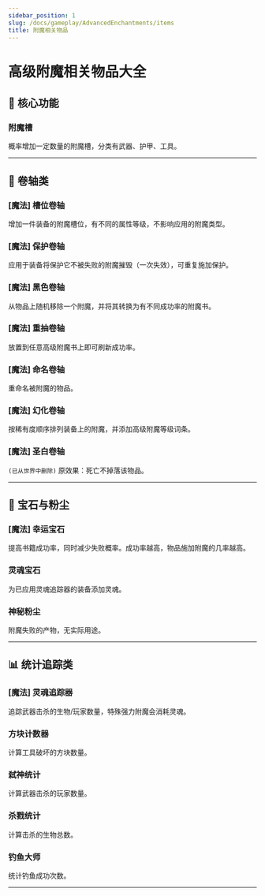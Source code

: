 ```yaml
---
sidebar_position: 1
slug: /docs/gameplay/AdvancedEnchantments/items
title: 附魔相关物品
---
```


# 高级附魔相关物品大全

## 🧰 核心功能
### 附魔槽  
概率增加一定数量的附魔槽，分类有武器、护甲、工具。

---

## 📜 卷轴类
### [魔法] 槽位卷轴  
增加一件装备的附魔槽位，有不同的属性等级，不影响应用的附魔类型。

### [魔法] 保护卷轴  
应用于装备将保护它不被失败的附魔摧毁（一次失效），可重复施加保护。

### [魔法] 黑色卷轴  
从物品上随机移除一个附魔，并将其转换为有不同成功率的附魔书。

### [魔法] 重抽卷轴  
放置到任意高级附魔书上即可刷新成功率。

### [魔法] 命名卷轴  
重命名被附魔的物品。

### [魔法] 幻化卷轴  
按稀有度顺序排列装备上的附魔，并添加高级附魔等级词条。

### [魔法] 圣白卷轴  
`(已从世界中删除)` 原效果：死亡不掉落该物品。

---

## 💎 宝石与粉尘
### [魔法] 幸运宝石  
提高书籍成功率，同时减少失败概率。成功率越高，物品施加附魔的几率越高。

### 灵魂宝石  
为已应用灵魂追踪器的装备添加灵魂。

### 神秘粉尘  
附魔失败的产物，无实际用途。

---

## 📊 统计追踪类
### [魔法] 灵魂追踪器  
追踪武器击杀的生物/玩家数量，特殊强力附魔会消耗灵魂。

### 方块计数器  
计算工具破坏的方块数量。

### 弑神统计  
计算武器击杀的玩家数量。

### 杀戮统计  
计算击杀的生物总数。

### 钓鱼大师  
统计钓鱼成功次数。

---